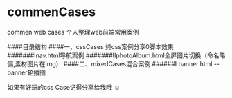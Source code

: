 # commenCases
commen web cases
个人整理web前端常用案例

####目录结构
####一、cssCases 纯css案例分享0脚本效果
#######Ⅰnav.html导航案例
#######ⅡphotoAlbum.html全屏图片切换（命名略偏,素材图片在img）
####二、mixedCases混合案例
######Ⅰ banner.html  --banner轮播图




如果有好玩的css Case记得分享给我哦 ☺


